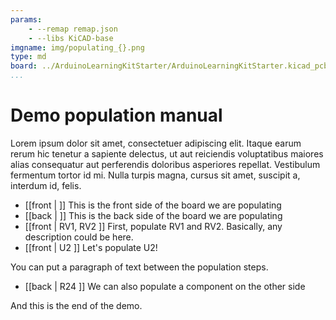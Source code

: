 ```yaml
---
params:
    - --remap remap.json
    - --libs KiCAD-base
imgname: img/populating_{}.png
type: md
board: ../ArduinoLearningKitStarter/ArduinoLearningKitStarter.kicad_pcb
...
```


# Demo population manual

Lorem ipsum dolor sit amet, consectetuer adipiscing elit. Itaque earum rerum hic tenetur a sapiente delectus, ut aut reiciendis voluptatibus maiores alias consequatur aut perferendis doloribus asperiores repellat. Vestibulum fermentum tortor id mi. Nulla turpis magna, cursus sit amet, suscipit a, interdum id, felis.

- [[front | ]] This is the front side of the board we are populating
- [[back | ]] This is the back side of the board we are populating
- [[front | RV1, RV2 ]] First, populate RV1 and RV2. Basically, any description could be here.
- [[front | U2 ]] Let's populate U2!

You can put a paragraph of text between the population steps.

- [[back | R24 ]] We can also populate a component on the other side

And this is the end of the demo.
